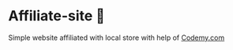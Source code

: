# Affiliate-site :money_mouth_face:                                     
Simple website affiliated with local store
 with help of <a href="http://johnelder.com/">Codemy.com</a>
